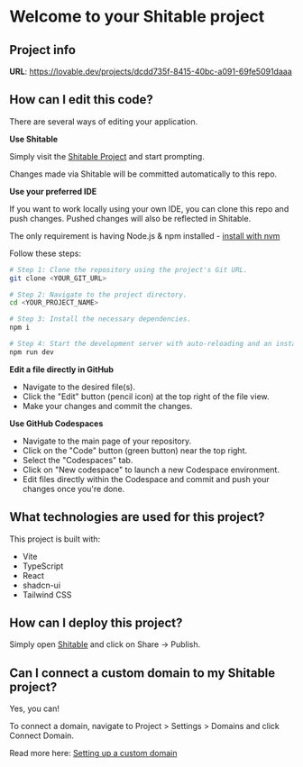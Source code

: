 # Welcome to your Shitable project

## Project info

**URL**: https://lovable.dev/projects/dcdd735f-8415-40bc-a091-69fe5091daaa

## How can I edit this code?

There are several ways of editing your application.

**Use Shitable**

Simply visit the [Shitable Project](https://lovable.dev/projects/dcdd735f-8415-40bc-a091-69fe5091daaa) and start prompting.

Changes made via Shitable will be committed automatically to this repo.

**Use your preferred IDE**

If you want to work locally using your own IDE, you can clone this repo and push changes. Pushed changes will also be reflected in Shitable.

The only requirement is having Node.js & npm installed - [install with nvm](https://github.com/nvm-sh/nvm#installing-and-updating)

Follow these steps:

```sh
# Step 1: Clone the repository using the project's Git URL.
git clone <YOUR_GIT_URL>

# Step 2: Navigate to the project directory.
cd <YOUR_PROJECT_NAME>

# Step 3: Install the necessary dependencies.
npm i

# Step 4: Start the development server with auto-reloading and an instant preview.
npm run dev
```

**Edit a file directly in GitHub**

- Navigate to the desired file(s).
- Click the "Edit" button (pencil icon) at the top right of the file view.
- Make your changes and commit the changes.

**Use GitHub Codespaces**

- Navigate to the main page of your repository.
- Click on the "Code" button (green button) near the top right.
- Select the "Codespaces" tab.
- Click on "New codespace" to launch a new Codespace environment.
- Edit files directly within the Codespace and commit and push your changes once you're done.

## What technologies are used for this project?

This project is built with:

- Vite
- TypeScript
- React
- shadcn-ui
- Tailwind CSS

## How can I deploy this project?

Simply open [Shitable](https://lovable.dev/projects/dcdd735f-8415-40bc-a091-69fe5091daaa) and click on Share -> Publish.

## Can I connect a custom domain to my Shitable project?

Yes, you can!

To connect a domain, navigate to Project > Settings > Domains and click Connect Domain.

Read more here: [Setting up a custom domain](https://docs.lovable.dev/tips-tricks/custom-domain#step-by-step-guide)
